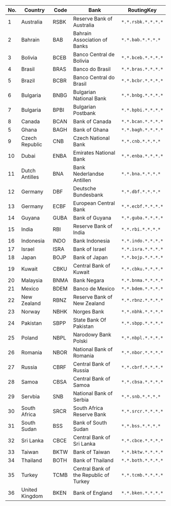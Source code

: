 | No.| Country | Code | Bank | RoutingKey |
| -- | -- | -- | -- | -- |
| 1 | Australia | RSBK | Reserve Bank of Australia | ```*.*.rsbk.*.*.*.*``` |
| 2 | Bahrain | BAB | Bahrain Association of Banks | ```*.*.bab.*.*.*.*``` |
| 3 | Bolivia | BCEB | Banco Central de Bolivia | ```*.*.bceb.*.*.*.*``` |
| 4 | Brasil | BRAS | Banco do Brasil | ```*.*.bras.*.*.*.*``` |
| 5 | Brazil | BCBR | Banco Central do Brasil | ```*.*.bcbr.*.*.*.*``` |
| 6 | Bulgaria | BNBG | Bulgarian National Bank | ```*.*.bnbg.*.*.*.*``` |
| 7 | Bulgaria | BPBI | Bulgarian Postbank | ```*.*.bpbi.*.*.*.*``` |
| 8 | Canada | BCAN | Bank of Canada | ```*.*.bcan.*.*.*.*``` |
| 5 | Ghana | BAGH  | Bank of Ghana | ```*.*.bagh.*.*.*.*``` |
| 9 | Czech Republic | CNB | Czech National Bank | ```*.*.cnb.*.*.*.*``` |
| 10 | Dubai | ENBA | Emirates National Bank | ```*.*.enba.*.*.*.*``` |
| 11 | Dutch Antilles | BNA | Bank Nederlandse Antillen | ```*.*.bna.*.*.*.*``` |
| 12 | Germany | DBF | Deutsche Bundesbank | ```*.*.dbf.*.*.*.*``` |
| 13 | Germany | ECBF | European Central Bank | ```*.*.ecbf.*.*.*.*``` |
| 14 | Guyana | GUBA | Bank of Guyana | ```*.*.guba.*.*.*.*``` |
| 15 | India | RBI | Reserve Bank of India | ```*.*.rbi.*.*.*.*``` |
| 16 | Indonesia | INDO | Bank Indonesia | ```*.*.indo.*.*.*.*``` |
| 17 | Israel | ISRA | Bank of Israel | ```*.*.isra.*.*.*.*``` |
| 18 | Japan | BOJP | Bank of Japan | ```*.*.bojp.*.*.*.*``` |
| 19 | Kuwait | CBKU | Central Bank of Kuwait | ```*.*.cbku.*.*.*.*``` |
| 20 | Malaysia | BNMA | Bank Negara | ```*.*.bnma.*.*.*.*``` |
| 21 | Mexico | BDEM | Banco de Mexico | ```*.*.bdem.*.*.*.*``` |
| 22 | New Zealand | RBNZ | Reserve Bank of New Zealand | ```*.*.rbnz.*.*.*.*``` |
| 23 | Norway | NBHK | Norges Bank | ```*.*.nbhk.*.*.*.*``` |
| 24 | Pakistan | SBPP | State Bank Of Pakistan | ```*.*.sbpp.*.*.*.*``` |
| 25 | Poland | NBPL | Narodowy Bank Polski | ```*.*.nbpl.*.*.*.*``` |
| 26 | Romania | NBOR | National Bank of Romania | ```*.*.nbor.*.*.*.*``` |
| 27 | Russia | CBRF | Central Bank of Russia | ```*.*.cbrf.*.*.*.*``` |
| 28 | Samoa | CBSA | Central Bank of Samoa | ```*.*.cbsa.*.*.*.*``` |
| 29 | Servbia | SNB | National Bank of Serbia  | ```*.*.snb.*.*.*.*``` |
| 30 | South Africa | SRCR | South Africa Reserve Bank | ```*.*.srcr.*.*.*.*``` |
| 31 | South Sudan | BSS | Bank of South Sudan | ```*.*.bss.*.*.*.*``` |
| 32 | Sri Lanka | CBCE | Central Bank of Sri Lanka | ```*.*.cbce.*.*.*.*``` |
| 33 | Taiwan | BKTW | Bank of Taiwan | ```*.*.bktw.*.*.*.*``` |
| 34 | Thailand | BOTH | Bank of Thailand | ```*.*.both.*.*.*.*``` |
| 35 | Turkey | TCMB | Central Bank of the Republic of Turkey | ```*.*.tcmb.*.*.*.*``` |
| 36 | United Kingdom | BKEN | Bank of England | ```*.*.bken.*.*.*.*``` |
